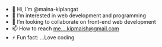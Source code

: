 - 👋 Hi, I’m @maina-kiplangat
- 👀 I’m interested in web development and programming
- 💞️ I’m looking to collaborate on front-end web development
- 📫 How to reach me....kipmaish@gmail.com
- ⚡ Fun fact: ...Love coding

<!---
maina-kiplangat/maina-kiplangat is a ✨ special ✨ repository because its `README.md` (this file) appears on your GitHub profile.
You can click the Preview link to take a look at your changes.
--->
